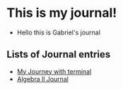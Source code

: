 # This is my journal!

- Hello this is Gabriel's journal



## Lists of Journal entries


- [My Journey with terminal](entries/README.md)
- [Algebra ll Journal](entries/Math.md)


